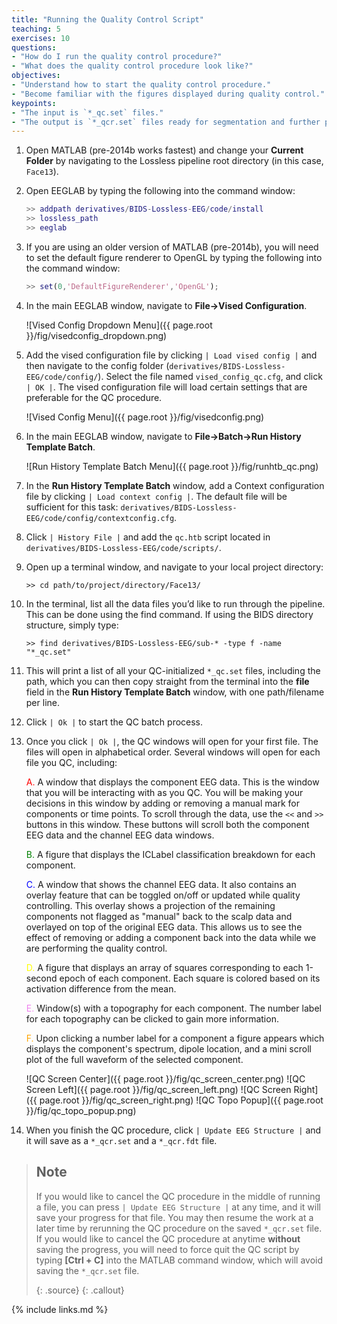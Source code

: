 ```yaml
---
title: "Running the Quality Control Script"
teaching: 5
exercises: 10
questions:
- "How do I run the quality control procedure?"
- "What does the quality control procedure look like?"
objectives:
- "Understand how to start the quality control procedure."
- "Become familiar with the figures displayed during quality control."
keypoints:
- "The input is `*_qc.set` files."
- "The output is `*_qcr.set` files ready for segmentation and further processing."
---
```


1. Open MATLAB (pre-2014b works fastest) and change your **Current Folder** by navigating to the Lossless pipeline root directory (in this case, `Face13`).

2. Open EEGLAB by typing the following into the command window:

    ```matlab
    >> addpath derivatives/BIDS-Lossless-EEG/code/install
    >> lossless_path
    >> eeglab
    ```

3. If you are using an older version of MATLAB (pre-2014b), you will need to set the default figure renderer to OpenGL by typing the following into the command window:

   
    ```matlab
    >> set(0,'DefaultFigureRenderer','OpenGL');
    ```

4. In the main EEGLAB window, navigate to **File->Vised Configuration**. 

    ![Vised Config Dropdown Menu]({{ page.root }}/fig/visedconfig_dropdown.png)

5. Add the vised configuration file by clicking `| Load vised config |` and then navigate to the config folder (`derivatives/BIDS-Lossless-EEG/code/config/`). Select the file named `vised_config_qc.cfg`, and click `| OK |`. The vised configuration file will load certain settings that are preferable for the QC procedure.

    ![Vised Config Menu]({{ page.root }}/fig/visedconfig.png)

6. In the main EEGLAB window, navigate to **File->Batch->Run History Template Batch**.

    ![Run History Template Batch Menu]({{ page.root }}/fig/runhtb_qc.png)

7. In the **Run History Template Batch** window, add a Context configuration file by clicking `| Load context config |`. The default file will be sufficient for this task: `derivatives/BIDS-Lossless-EEG/code/config/contextconfig.cfg`. 

8. Click `| History File |` and add the `qc.htb` script located in `derivatives/BIDS-Lossless-EEG/code/scripts/`.

9. Open up a terminal window, and navigate to your local project directory:

    `>> cd path/to/project/directory/Face13/`

10. In the terminal, list all the data files you’d like to run through the pipeline. This can be done using the find command. If using the BIDS directory structure, simply type:

    `>> find derivatives/BIDS-Lossless-EEG/sub-* -type f -name "*_qc.set"`

11. This will print a list of all your QC-initialized `*_qc.set` files, including the path, which you can then copy straight from the terminal into the **file** field in the **Run History Template Batch** window, with one path/filename per line.

12. Click `| Ok |` to start the QC batch process.

13. Once you click `| Ok |`, the QC windows will open for your first file. The files will open in alphabetical order. Several windows will open for each file you QC, including: 

    <span style="color:red">A.</span> A window that displays the component EEG data. This is the window that you will be interacting with as you QC. You will be making your decisions in this window by adding or removing a manual mark for components or time points. To scroll through the data, use the `<<` and `>>` buttons in this window. These buttons will scroll both the component EEG data and the channel EEG data windows.

    <span style="color:green">B.</span> A figure that displays the ICLabel classification breakdown for each component.

    <span style="color:blue">C.</span> A window that shows the channel EEG data. It also contains an overlay feature that can be toggled on/off or updated while quality controlling. This overlay shows a projection of the remaining components not flagged as "manual" back to the scalp data and overlayed on top of the original EEG data. This allows us to see the effect of removing or adding a component back into the data while we are performing the quality control.

    <span style="color:yellow">D.</span> A figure that displays an array of squares corresponding to each 1-second epoch of each component. Each square is colored based on its activation difference from the mean.

    <span style="color:violet">E.</span> Window(s) with a topography for each component. The number label for each topography can be clicked to gain more information.

    <span style="color:orange">F.</span> Upon clicking a number label for a component a figure appears which displays the component's spectrum, dipole location, and a mini scroll plot of the full waveform of the selected component.

    ![QC Screen Center]({{ page.root }}/fig/qc_screen_center.png)
    ![QC Screen Left]({{ page.root }}/fig/qc_screen_left.png)
    ![QC Screen Right]({{ page.root }}/fig/qc_screen_right.png)
    ![QC Topo Popup]({{ page.root }}/fig/qc_topo_popup.png)

14. When you finish the QC procedure, click `| Update EEG Structure |` and it will save as a `*_qcr.set` and a `*_qcr.fdt` file.

> ## Note
> If you would like to cancel the QC procedure in the middle of running a file, you can press `| Update EEG Structure |` at any time, and it will save your progress for that file. You may then resume the work at a later time by rerunning the QC procedure on the saved `*_qcr.set` file. If you would like to cancel the QC procedure at anytime **without** saving the progress, you will need to force quit the QC script by typing **[Ctrl + C]** into the MATLAB command window, which will avoid saving the `*_qcr.set` file.
>
> {: .source}
{: .callout}

{% include links.md %}

